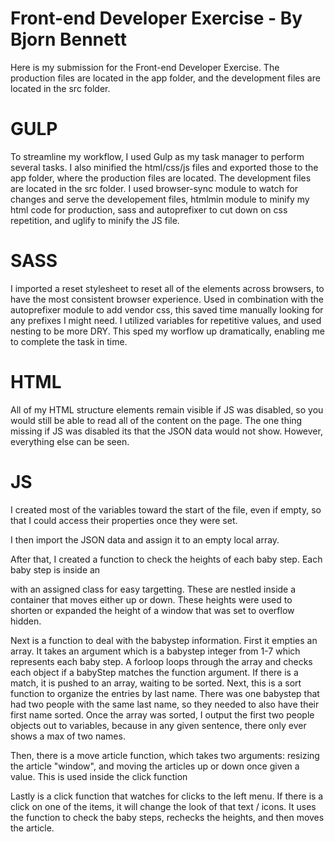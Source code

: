Front-end Developer Exercise - By Bjorn Bennett
============================
Here is my submission for the Front-end Developer Exercise. The production files are located in the app folder, and the development files are located in the src folder. 


GULP
============
To streamline my workflow, I used Gulp as my task manager to perform several tasks. I also minified the html/css/js files and exported those to the app folder, where the production files are located. The development files are located in the src folder. I used browser-sync module to watch for changes and serve the developement files, htmlmin module to minify my html code for production, sass and autoprefixer to cut down on css repetition, and uglify to minify the JS file.

SASS
============
I imported a reset stylesheet to reset all of the elements across browsers, to have the most consistent browser experience. Used in combination with the autoprefixer module to add vendor css, this saved time manually looking for any prefixes I might need. I utilized variables for repetitive values, and used nesting to be more DRY. This sped my worflow up dramatically, enabling me to complete the task in time.

HTML
============
All of my HTML structure elements remain visible if JS was disabled, so you would still be able to read all of the content on the page. The one thing missing if JS was disabled its that the JSON data would not show. However, everything else can be seen.

JS
============
I created most of the variables toward the start of the file, even if empty, so that I could access their properties once they were set.

I then import the JSON data and assign it to an empty local array.

After that, I created a function to check the heights of each baby step. Each baby step is inside an <article> with an assigned class for easy targetting. These <articles> are nestled inside a container that moves either up or down. These heights were used to shorten or expanded the height of a window that was set to overflow hidden.

Next is a function to deal with the babystep information. First it empties an array. It takes an argument which is a babystep integer from 1-7 which represents each baby step. A forloop loops through the array and checks each object if a babyStep matches the function argument. If there is a match, it is pushed to an array, waiting to be sorted. Next, this is a sort function to organize the entries by last name. There was one babystep that had two people with the same last name, so they needed to also have their first name sorted. Once the array was sorted, I output the first two people objects out to variables, because in any given sentence, there only ever shows a max of two names.

Then, there is a move article function, which takes two arguments: resizing the article "window", and moving the articles up or down once given a value. This is used inside the click function

Lastly is a click function that watches for clicks to the left menu. If there is a click on one of the items, it will change the look of that text / icons. It uses the function to check the baby steps, rechecks the heights, and then moves the article.

